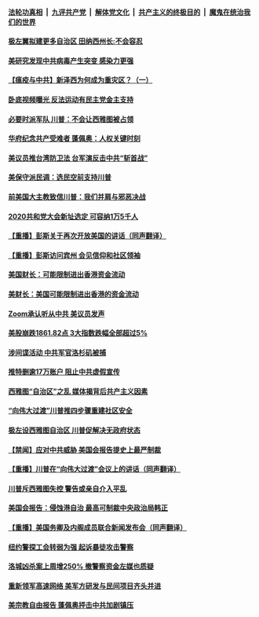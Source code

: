 

####  [法轮功真相](../../../../basic/blob/master/README.md?t=06131131) &nbsp;|&nbsp; [九评共产党](../../../../9ping.md/blob/master/README.md?t=06131131) &nbsp;|&nbsp; [解体党文化](../../../../jtdwh.md/blob/master/README.md?t=06131131)  &nbsp;|&nbsp; [共产主义的终极目的](../../../../gczydzjmd.md/blob/master/README.md?t=06131131) &nbsp;|&nbsp; [魔鬼在统治我们的世界](../../../../mgztzwmdsj.md/blob/master/README.md?t=06131131) 

#### [极左翼拟建更多自治区 田纳西州长:不会容忍](../pages/prog203/a102869868.md?t=06131131) 

#### [美研究发现中共病毒产生突变 感染力更强](../pages/prog203/a102869811.md?t=06131131) 

#### [【瘟疫与中共】新泽西为何成为重灾区？（一）](../pages/prog203/a102869416.md?t=06131131) 

#### [卧底视频曝光 反法运动有民主党金主支持](../pages/prog203/a102869708.md?t=06131131) 

#### [必要时派军队 川普：不会让西雅图被占领](../pages/prog203/a102869689.md?t=06131131) 

#### [华府纪念共产受难者 蓬佩奥：人权关键时刻](../pages/prog203/a102869651.md?t=06131131) 

#### [美议员推台湾防卫法 台军演反击中共“斩首战”](../pages/prog203/a102869636.md?t=06131131) 

#### [美保守派民调：选民空前支持川普](../pages/prog203/a102869523.md?t=06131131) 

#### [前美国大主教致信川普：我们并肩与邪恶决战](../pages/prog203/a102869621.md?t=06131131) 

#### [2020共和党大会新址选定 可容纳1万5千人](../pages/prog203/a102869585.md?t=06131131) 

#### [【重播】彭斯关于再次开放美国的讲话（同声翻译）](../pages/prog203/a102869530.md?t=06131131) 

#### [【重播】彭斯访问宾州 会见信仰和社区领袖](../pages/prog203/a102869459.md?t=06131131) 

#### [美国财长：可能限制进出香港资金流动](../pages/prog203/a102869449.md?t=06131131) 

#### [美财长：美国可能限制进出香港的资金流动](../pages/prog203/a102869361.md?t=06131131) 

#### [Zoom承认听从中共 美议员发声](../pages/prog203/a102869411.md?t=06131131) 

#### [美股崩跌1861.82点 3大指数跌幅全部超过5%](../pages/prog203/a102869184.md?t=06131131) 

#### [涉间谍活动 中共军官洛杉矶被捕](../pages/prog203/a102869175.md?t=06131131) 

#### [推特删逾17万账户 阻止中共虚假宣传](../pages/prog203/a102868947.md?t=06131131) 

#### [西雅图“自治区”之乱 媒体揭背后共产主义因素](../pages/prog203/a102868873.md?t=06131131) 

#### [“向伟大过渡”川普推四步骤重建社区安全](../pages/prog203/a102868845.md?t=06131131) 

#### [极左设西雅图自治区 川普促解决无政府状态](../pages/prog203/a102868829.md?t=06131131) 

#### [【禁闻】应对中共威胁 美国会报告提史上最严制裁](../pages/prog203/a102868821.md?t=06131131) 

#### [【重播】川普在“向伟大过渡”会议上的讲话（同声翻译）](../pages/prog203/a102868730.md?t=06131131) 

#### [川普斥西雅图失控 警告或亲自介入平乱](../pages/prog203/a102868705.md?t=06131131) 

#### [美国会报告：侵蚀港自治 最高可制裁中央政治局韩正](../pages/prog203/a102868610.md?t=06131131) 

#### [【重播】美国务卿及内阁成员联合新闻发布会（同声翻译）](../pages/prog203/a102868571.md?t=06131131) 

#### [纽约警探工会转弱为强 起诉暴徒攻击警察](../pages/prog203/a102868110.md?t=06131131) 

#### [洛城凶杀案上周增250% 撤警察资金左媒也质疑](../pages/prog203/a102868053.md?t=06131131) 

#### [重新领军高速网络 美军方研发与民间项目齐头并进](../pages/prog203/a102868023.md?t=06131131) 

#### [美宗教自由报告 蓬佩奥抨击中共加剧镇压](../pages/prog203/a102867972.md?t=06131131) 

